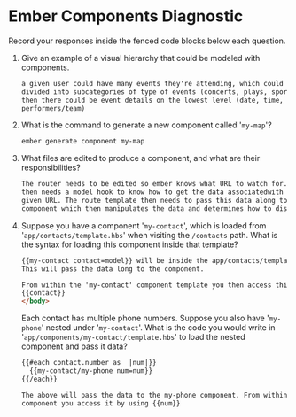 # Ember Components Diagnostic

Record your responses inside the fenced code blocks below each question.

1.  Give an example of a visual hierarchy that could be modeled with components.

    ```md
    a given user could have many events they're attending, which could then be
    divided into subcategories of type of events (concerts, plays, sports) and
    then there could be event details on the lowest level (date, time, venue,
    performers/team)
    ```

1.  What is the command to generate a new component called '`my-map`'?

    ```sh
    ember generate component my-map
    ```

1.  What files are edited to produce a component, and what are their
    responsibilities?

    ```md
    The router needs to be edited so ember knows what URL to watch for. The route
    then needs a model hook to know how to get the data associatedwith that
    given URL. The route template then needs to pass this data along to the
    component which then manipulates the data and determines how to display it.
    ```

1.  Suppose you have a component '`my-contact`', which is loaded from
    '`app/contacts/template.hbs`' when visiting the `/contacts` path. What is
    the syntax for loading this component inside that template?

    ```html
    {{my-contact contact=model}} will be inside the app/contacts/template.hbs.
    This will pass the data long to the component.

    From within the 'my-contact' component template you then access this data <body>
    {{contact}}
    </body>
    ```

    Each contact has multiple phone numbers. Suppose you also have '`my-phone`'
    nested under '`my-contact`'. What is the code you would write in
    '`app/components/my-contact/template.hbs`' to load the nested component and
    pass it data?

    ```html
    {{#each contact.number as  |num|}}
      {{my-contact/my-phone num=num}}
    {{/each}}

    The above will pass the data to the my-phone component. From within this
    component you access it by using {{num}}
    ```
